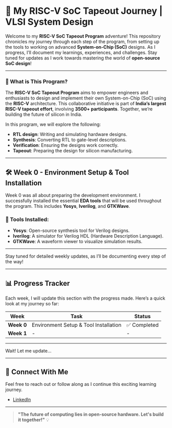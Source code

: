 
# 🚀 My RISC-V SoC Tapeout Journey | VLSI System Design

Welcome to my **RISC-V SoC Tapeout Program** adventure! This repository chronicles my journey through each step of the program, from setting up the tools to working on advanced **System-on-Chip (SoC)** designs. As I progress, I’ll document my learnings, experiences, and challenges. Stay tuned for updates as I work towards mastering the world of **open-source SoC design**!  

---

### 🌱 What is This Program?

The **RISC-V SoC Tapeout Program** aims to empower engineers and enthusiasts to design and implement their own System-on-Chip (SoC) using the **RISC-V** architecture. This collaborative initiative is part of **India’s largest RISC-V tapeout effort**, involving **3500+ participants**. Together, we’re building the future of silicon in India.

In this program, we will explore the following:
- **RTL design**: Writing and simulating hardware designs.
- **Synthesis**: Converting RTL to gate-level descriptions.
- **Verification**: Ensuring the designs work correctly.
- **Tapeout**: Preparing the design for silicon manufacturing.

---

## 🛠️ Week 0 - Environment Setup & Tool Installation

Week 0 was all about preparing the development environment. I successfully installed the essential **EDA tools** that will be used throughout the program. This includes **Yosys**, **Iverilog**, and **GTKWave**.

### 🔧 Tools Installed:

- **Yosys**: Open-source synthesis tool for Verilog designs.
- **Iverilog**: A simulator for Verilog HDL (Hardware Description Language).
- **GTKWave**: A waveform viewer to visualize simulation results.

---

Stay tuned for detailed weekly updates, as I’ll be documenting every step of the way!


---

## 📊 Progress Tracker

Each week, I will update this section with the progress made. Here’s a quick look at my journey so far:

| Week       | Task                                  | Status        |
| ---------- | ------------------------------------- | ------------- |
| **Week 0** | Environment Setup & Tool Installation | ✅ Completed   |
| **Week 1** | -         | - |

---

Wait! Let me update...

---

## 🔗 Connect With Me

Feel free to reach out or follow along as I continue this exciting learning journey.


* [LinkedIn](https://in.linkedin.com/in/dhyan-mehta-7695912b3)

---

> **"The future of computing lies in open-source hardware. Let's build it together!"** 💡
